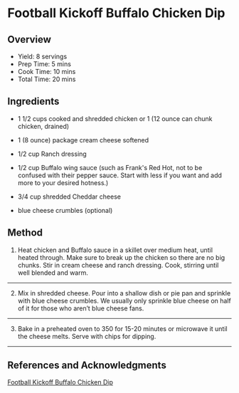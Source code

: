 # Football Kickoff Buffalo Chicken Dip

## Overview

- Yield: 8 servings
- Prep Time: 5 mins
- Cook Time: 10 mins
- Total Time: 20 mins

## Ingredients

- 1 1/2 cups cooked and shredded chicken or 1 (12 ounce can chunk chicken, drained)

- 1 (8 ounce) package cream cheese softened

- 1/2 cup Ranch dressing

- 1/2 cup Buffalo wing sauce (such as Frank's Red Hot, not to be confused with their pepper sauce. Start with less if you want and add more to your desired hotness.)

- 3/4 cup shredded Cheddar cheese

- blue cheese crumbles (optional)

## Method

1. Heat chicken and Buffalo sauce in a skillet over medium heat, until heated through. Make sure to break up the chicken so there are no big chunks. Stir in cream cheese and ranch dressing. Cook, stirring until well blended and warm.
---
2. Mix in shredded cheese. Pour into a shallow dish or pie pan and sprinkle with blue cheese crumbles. We usually only sprinkle blue cheese on half of it for those who aren’t blue cheese fans.
---
3. Bake in a preheated oven to 350 for 15-20 minutes or microwave it until the cheese melts. Serve with chips for dipping.
---

## References and Acknowledgments

[Football Kickoff Buffalo Chicken Dip](http://www.the-girl-who-ate-everything.com/2009/09/football-kickoff-buffalo-chicken-dip.html)
